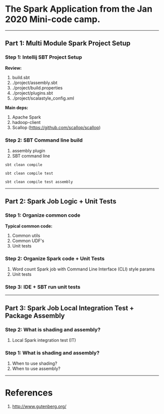 # The Spark Application from the Jan 2020 Mini-code camp.
---

## Part 1: Multi Module Spark Project Setup

### Step 1:  Intellij SBT Project Setup
**Review:**
1.  build.sbt
2.  ./project/assembly.sbt
3.  ./project/build.properties
4.  ./project/plugins.sbt
5.  ./project/scalastyle_config.xml

**Main deps:**
1.  Apache Spark
2.  hadoop-client
3.  Scallop (https://github.com/scallop/scallop)
### Step 2:  SBT Command line build
1.  assembly plugin
2.  SBT command line

```shell script
sbt clean compile 

sbt clean compile test

sbt clean compile test assembly
```

---

## Part 2: Spark Job Logic + Unit Tests
### Step 1:  Organize common code
**Typical common code:**
1.  Common utils
2.  Common UDF's
3.  Unit tests
### Step 2:  Organize Spark code + Unit Tests
1.  Word count Spark job with Command Line Interface (CLI) style params
2.  Unit tests

### Step 3:  IDE + SBT run unit tests
---

## Part 3: Spark Job Local Integration Test + Package Assembly
### Step 2: What is shading and assembly?
1.  Local Spark integration test (IT)

### Step 1: What is shading and assembly?
1.  When to use shading?
2.  When to use assembly?

---

# References
1.  http://www.gutenberg.org/







